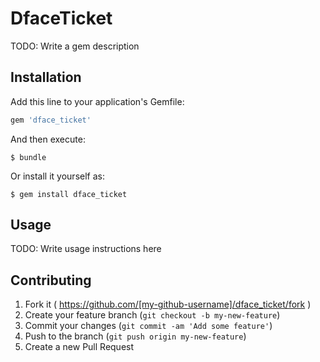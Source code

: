 # DfaceTicket

TODO: Write a gem description

## Installation

Add this line to your application's Gemfile:

```ruby
gem 'dface_ticket'
```

And then execute:

    $ bundle

Or install it yourself as:

    $ gem install dface_ticket

## Usage

TODO: Write usage instructions here

## Contributing

1. Fork it ( https://github.com/[my-github-username]/dface_ticket/fork )
2. Create your feature branch (`git checkout -b my-new-feature`)
3. Commit your changes (`git commit -am 'Add some feature'`)
4. Push to the branch (`git push origin my-new-feature`)
5. Create a new Pull Request
